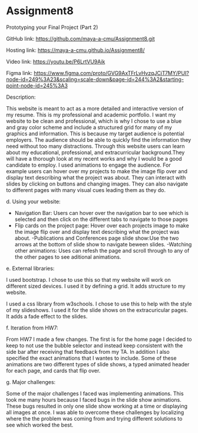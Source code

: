 # Assignment8
Prototyping your Final Project (Part 2)


GitHub link:
https://github.com/maya-a-cmu/Assignment8.git

Hosting link:
https://maya-a-cmu.github.io/Assignment8/

Video link:
https://youtu.be/P6LrtVU9Aik

Figma link:
https://www.figma.com/proto/GVG9AxTFrLvHvzqJCiT7MY/PUI?node-id=249%3A23&scaling=scale-down&page-id=244%3A2&starting-point-node-id=245%3A3


Description:

This website is meant to act as a more detailed and interactive version of my resume. This is my professional and academic portfolio. I want my website to be clean and professional, which is why I chose to use a blue and gray color scheme and include a structured grid for many of my graphics and information. This is because my target audience is potential employers. The audience should be able to quickly find the information they need without too many distractions. Through this website users can learn about my educational, professional, and extracurricular background.They will have a thorough look at my recent works and why I would be a good candidate to employ. 
I used animations to engage the audience. For example users can hover over my projects to make the image flip over and display text describing what the project was about. They can interact with slides by clicking on buttons and changing images. They can also navigate to different pages with many visual cues leading them as they do.


d. Using your website: 

- Navigation Bar: Users can hover over the navigation bar to see which is selected and then click on the different tabs to navigate to those pages
- Flip cards on the project page: Hover over each projects image to make the image flip over and display text describing what the project was about.
-Publications and Conferences page slide show:Use the two arrows at the bottom of slide show to navigate beween slides.
-Watching other animations: Uses can refesh the page and scroll through to any of the other pages to see aditional animations.


e. External libraries: 

I used bootstrap. I chose to use this so that my website will work on different sized devices. I used it by defining a grid. It adds structure to my website.

I used a css library from w3schools. I chose to use this to help with the style of my slideshows. I used it for the slide shows on the extracuricular pages. It adds a fade effect to the slides.


f. Iteration from HW7:

From HW7 I made a few changes. The first is for the home page I decided to keep to not use the bubble selector and instead keep consistent with the side bar after receiving that feedback from my TA. In addition I also specified the exact animations that I wantes to include. Some of these animations are two different types of slide shows, a typed animated header for each page, and cards that flip over.



g. Major challenges:

Some of the major challenges I faced was implementing animations. This took me many hours because I faced bugs in the slide show animations. These bugs resulted in only one slide show working at a time or displaying all images at once. I was able to overcome these challenges by localizing where the the problem was coming from and trying different solutions to see which worked the best.
